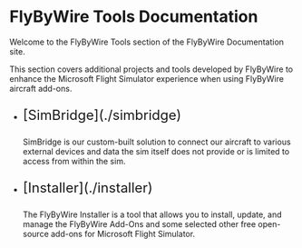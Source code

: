 # FlyByWire Tools Documentation

Welcome to the FlyByWire Tools section of the FlyByWire Documentation site.

This section covers additional projects and tools developed by FlyByWire to enhance the 
Microsoft Flight Simulator experience when using FlyByWire aircraft add-ons.

<div class="grid cards" markdown>

- <p style="font-size:24px;">[SimBridge](./simbridge)</p>

    SimBridge is our custom-built solution to connect our aircraft to various external devices and 
    data the sim itself does not provide or is limited to access from within the sim.

- <p style="font-size:24px;">[Installer](./installer)</p>

    The FlyByWire Installer is a tool that allows you to install, update, and manage the FlyByWire 
    Add-Ons and some selected other free open-source add-ons for Microsoft Flight Simulator.

</div>
